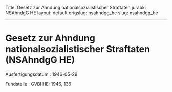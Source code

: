 Title: Gesetz zur Ahndung nationalsozialistischer Straftaten
jurabk: NSAhndgG HE
layout: default
origslug: nsahndgg_he
slug: nsahndgg_he

---

# Gesetz zur Ahndung nationalsozialistischer Straftaten (NSAhndgG HE)

Ausfertigungsdatum
:   1946-05-29

Fundstelle
:   GVBl HE: 1946, 136

